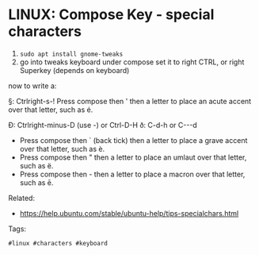 # LINUX: Compose Key - special characters

1. `sudo apt install gnome-tweaks`
1. go into tweaks keyboard under compose set it to right CTRL, or right Superkey (depends on keyboard)

now to write a:

§: Ctrlright-s-!
Press compose then ' then a letter to place an acute accent over that letter, such as é.


Ð: Ctrlright-minus-D  (use -) or Ctrl-D-H
ð: C-d-h or C---d


* Press compose then \` (back tick) then a letter to place a grave accent over that letter, such as è.
* Press compose then " then a letter to place an umlaut over that letter, such as ë.
* Press compose then - then a letter to place a macron over that letter, such as ē.

Related:

* <https://help.ubuntu.com/stable/ubuntu-help/tips-specialchars.html>

Tags:

    #linux #characters #keyboard
